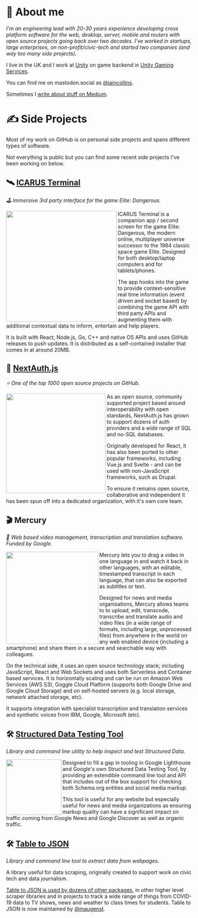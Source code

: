 # 🧔 About me

_I'm an engineering lead with 20-30 years experience developing cross platform software for the web, desktop, server, mobile and routers with open source projects going back over two decades. I've worked in startups, large enterprises, on non-profit/civic-tech and started two companies (and way too many side projects)._

I live in the UK and I work at [Unity](https://unity.com/) on game backend in [Unity Gaming Services](https://unity.com/solutions/gaming-services).

You can find me on mastodon.social as <a rel="me" href="https://mastodon.social/@iaincollins">@iaincollins</a>.

Sometimes I [write about stuff on Medium](https://iaincollins.medium.com/).
 
# ✍ Side Projects

Most of my work on GitHub is on personal side projects and spans different types of software.

Not everything is public but you can find some recent side projects I've been working on below.

## 🛰 [ICARUS Terminal](https://github.com/iaincollins/icarus)

_🕹️ Immersive 3rd party interface for the game Elite: Dangerous._

<a href="https://github.com/iaincollins/icarus"><img src="https://user-images.githubusercontent.com/595695/192074952-3bfa22b1-2dd1-45f6-893e-0f56ae5b87c7.png" width="300" align="left"></a>

ICARUS Terminal is a companion app / second screen for the game Elite: Dangerous, the modern online, multiplayer universe successor to the 1984 classic space game Elite. Designed for both desktop/laptop computers and for tablets/phones.

The app hooks into the game to provide context-sensitive real time information (event driven and socket based) by combining the game API with third party APIs and augmenting them with additional contextual data to inform, entertain and help players.

It is built with React, Node.js, Go, C++ and native OS APIs and uses GitHub releases to push updates. It is distributed as a self-contained installer that comes in at around 20MB.

## 🔑 [NextAuth.js](https://next-auth.js.org)

_⭐️ One of the top 1000 open source projects on GitHub._

<a href="https://next-auth.js.org"><img src="https://user-images.githubusercontent.com/595695/151672056-ba14691b-b260-4010-8b2a-d7429c339319.png" width="270" align="left"></a>

As an open source, community supported project based around interoperability with open standards, NextAuth.js has grown to support dozens of auth providers and a wide range of SQL and no-SQL databases.

Originally developed for React, it has also been ported to other popular frameworks, including Vue.js and Svelte - and can be used with non-JavaScript frameworks, such as Drupal.

To ensure it remains open source, collaborative and independent it has been spun off into a dedicated organization, with it's own core team.

## 🎬 Mercury

_📼 Web based video management, transcription and translation software. Funded by Google._

<img src="https://user-images.githubusercontent.com/595695/136658187-c3ef9888-e17f-4c50-aa2f-d54eec2a276b.png" width="250" align="left">

Mercury lets you to drag a video in one language in and watch it back in other languages, with an editable, timestamped transcript in each language, that can also be exported as subtitles or text.

Designed for news and media organisations, Mercury allows teams to to upload, edit, transcode, transcribe and translate audio and video files (in a wide range of formats, including large, unprocessed files) from anywhere in the world on any web enabled device (including a smartphone) and share them in a secure and searchable way with colleagues.

On the technical side, it uses an open source technology stack; including JavaScript, React and Web Sockets and uses both Serverless and Container based services. It is horizontally scaling and can be run on Amazon Web Services (AWS S3), Goggle Cloud Platform (supports both Google Drive and Google Cloud Storage) and on self-hosted servers (e.g. local storage, network attached storage, etc).

It supports integration with specialist transcription and translation services and synthetic voices from IBM, Google, Microsoft (etc).

## 🛠 [Structured Data Testing Tool](https://github.com/glitchdigital/structured-data-testing-tool)

_Library and command line utility to help inspect and test Structured Data._

<img src="https://user-images.githubusercontent.com/595695/136657786-ec1f4db5-433b-41d0-b276-50469e3e9cb0.png" width="150" align="left">

Designed to fill a gap in tooling in Google Lighthouse and Google's own Structured Data Testing Tool, by providing an extendible command line tool and API that includes out of the box support for checking both Schema.org entities and social media markup.

This tool is useful for any website but especially useful for news and media organizations as ensuring markup quality can have a significant impact on traffic coming from Google News and Google Discover as well as organic traffic.

## 🛠 [Table to JSON](https://www.npmjs.com/package/tabletojson)

_Library and command line tool to extract data from webpages._

A library useful for data scraping, originally created to support work on civic tech and data journalism.

[Table to JSON is used by dozens of other packages](https://www.npmjs.com/browse/depended/tabletojson), in other higher level scraper libraries and in projects to track a wide range of things from COVID-19 data to TV shows, news and weather to class times for students. Table to JSON is now maintained by [@maugenst](https://github.com/maugenst).
